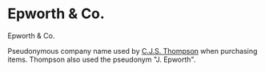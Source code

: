 # Epworth & Co.

Epworth & Co.

Pseudonymous company name used by [C.J.S. Thompson](https://github.com/wellcomecollection/transcribe-wellcome/tree/2e37371365319692b5b3e529620aed1c9dab66e4/research/organisations/research/people/alphabetical/thompson-cjs.md) when purchasing items. Thompson also used the pseudonym "J. Epworth".


